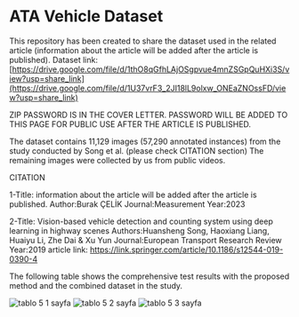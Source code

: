 # ATA Vehicle Dataset
This repository has been created to share the dataset used in the related article (information about the article will be added after the article is published).
Dataset link: [https://drive.google.com/file/d/1thO8qGfhLAjOSgpvue4mnZSGpQuHXi3S/view?usp=share_link](https://drive.google.com/file/d/1U37vrF3_2JI18lL9olxw_ONEaZNOssFD/view?usp=share_link)

ZIP PASSWORD IS IN THE COVER LETTER.  PASSWORD WILL BE ADDED TO THIS PAGE FOR PUBLIC USE AFTER THE ARTICLE IS PUBLISHED.

The dataset contains 11,129 images (57,290 annotated instances) from the study conducted by Song et al.  (please check CITATION section) The remaining images were collected by us from public videos.



CITATION

1-Title: information about the article will be added after the article is published.
Author:Burak ÇELİK
Journal:Measurement
Year:2023

2-Title: Vision-based vehicle detection and counting system using deep learning in highway scenes
Authors:Huansheng Song, Haoxiang Liang, Huaiyu Li, Zhe Dai & Xu Yun 
Journal:European Transport Research Review
Year:2019
article link: https://link.springer.com/article/10.1186/s12544-019-0390-4


The following table shows the comprehensive test results with the proposed method and the combined dataset in the study.


![tablo 5 1 sayfa](https://github.com/burak-celik/atavehicledataset/assets/64593376/b09a2c21-e931-457c-a010-bd1ab4fca4c9)
![tablo 5 2 sayfa](https://github.com/burak-celik/atavehicledataset/assets/64593376/33ce1e63-7f69-471f-a4f4-731d81684ed9)
![tablo 5 3 sayfa](https://github.com/burak-celik/atavehicledataset/assets/64593376/9a2ac7bc-1c88-433b-ae5b-669ff333f398)
